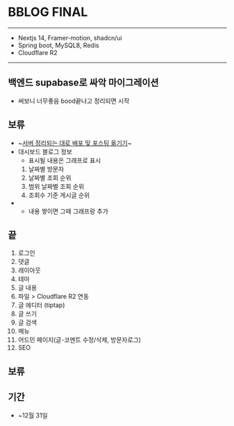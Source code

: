 # BBLOG FINAL
---
- Nextjs 14, Framer-motion, shadcn/ui
- Spring boot, MySQL8, Redis
- Cloudflare R2
---
## 백엔드 supabase로 싸악 마이그레이션
- 써보니 너무좋음 bood끝나고 정리되면 시작
## 보류 
- ~[서버 정리되는 대로 배포 및 포스팅 옮기기](https://hbyun.tistory.com/262)~
- 대시보드 블로그 정보
   - 표시될 내용은 그래프로 표시
   1. 날짜별 방문자
   2. 날짜별 조회 순위
   3. 범위 날짜별 조회 순위
   4. 조회수 기준 게시글 순위
- - 내용 쌓이면 그때 그래프랑 추가

## 끝
1. 로그인
2. 댓글
3. 레이아웃
4. 테마
5. 글 내용
6. 파일 > Cloudflare R2 연동
7. 글 에디터 (tiptap)
8. 글 쓰기
9. 글 검색
10. 메뉴
11. 어드민 페이지(글-코멘트 수정/삭제, 방문자로그)
12. SEO

## 보류

## 기간
- ~12월 31일
